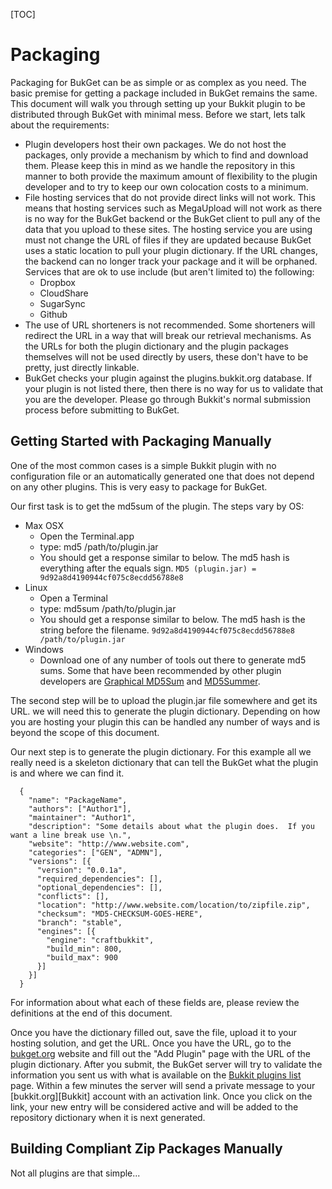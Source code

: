 [TOC]

Packaging
=========

Packaging for BukGet can be as simple or as complex as you need.  The basic premise for getting a package included in BukGet remains the same. This document will walk you through setting up your Bukkit plugin to be distributed through BukGet with minimal mess.  Before we start, lets talk about the requirements:

* Plugin developers host their own packages.  We do not host the packages, only provide a mechanism by which to find and download them.  Please keep this in mind as we handle the repository in this manner to both provide the maximum amount of flexibility to the plugin developer and to try to keep our own colocation costs to a minimum.
* File hosting services that do not provide direct links will not work.  This means that hosting services such as MegaUpload will not work as there is no way for the BukGet backend or the BukGet client to pull any of the data that you upload to these sites.  The hosting service you are using must not change the URL of files if they are updated because BukGet uses a static location to pull your plugin dictionary.  If the URL changes, the backend can no longer track your package and it will be orphaned.  Services that are ok to use include (but aren't limited to) the following:
  * Dropbox
  * CloudShare
  * SugarSync
  * Github
* The use of URL shorteners is not recommended.  Some shorteners will redirect the URL in a way that will break our retrieval mechanisms.  As the URLs for both the plugin dictionary and the plugin packages themselves will not be used directly by users, these don't have to be pretty, just directly linkable.
* BukGet checks your plugin against the plugins.bukkit.org database.  If your plugin is not listed there, then there is no way for us to validate that you are the developer.  Please go through Bukkit's normal submission process before submitting to BukGet.

Getting Started with Packaging Manually
---------------------------------------

One of the most common cases is a simple Bukkit plugin with no configuration file or an automatically generated one that does not depend on any other plugins.  This is very easy to package for BukGet.

Our first task is to get the md5sum of the plugin.  The steps vary by OS:

* Max OSX
  * Open the Terminal.app
  * type: md5 /path/to/plugin.jar
  * You should get a response similar to below.  The md5 hash is everything
    after the equals sign.
    `MD5 (plugin.jar) = 9d92a8d4190944cf075c8ecdd56788e8`
* Linux
  * Open a Terminal
  * type: md5sum /path/to/plugin.jar
  * You should get a response similar to below.  The md5 hash is the string
    before the filename.
    `9d92a8d4190944cf075c8ecdd56788e8 /path/to/plugin.jar`
* Windows
  * Download one of any number of tools out there to generate md5 sums.  Some
    that have been recommended by other plugin developers are 
    [Graphical MD5Sum][md51] and [MD5Summer][md52].

The second step will be to upload the plugin.jar file somewhere and get its URL. we will need this to generate the plugin dictionary.  Depending on how you are hosting your plugin this can be handled any number of ways and is beyond the scope of this document.

Our next step is to generate the plugin dictionary.  For this example all we really need is a skeleton dictionary that can tell the BukGet what the plugin is and where we can find it.

```
  {
    "name": "PackageName",
    "authors": ["Author1"],
    "maintainer": "Author1",
    "description": "Some details about what the plugin does.  If you want a line break use \n.",
    "website": "http://www.website.com",
    "categories": ["GEN", "ADMN"],
    "versions": [{
      "version": "0.0.1a",
      "required_dependencies": [],
      "optional_dependencies": [],
      "conflicts": [],
      "location": "http://www.website.com/location/to/zipfile.zip",
      "checksum": "MD5-CHECKSUM-GOES-HERE",
      "branch": "stable",
      "engines": [{
        "engine": "craftbukkit",
        "build_min": 800,
        "build_max": 900
      }]
    }]
  }
```

For information about what each of these fields are, please review the definitions at the end of this document.

Once you have the dictionary filled out, save the file, upload it to your hosting solution, and get the URL.  Once you have the URL, go to the [bukget.org][BukGet] website and fill out the "Add Plugin" page with the URL of the plugin dictionary.  After you submit, the BukGet server will try to validate the information you sent us with what is available on the [Bukkit plugins list][b_plugs] page.  Within a few minutes the server will send a private message to your [bukkit.org][Bukkit] account with an activation link.  Once you click on the link, your new entry will be considered active and will be added to the repository dictionary when it is next generated.

[b_plugs]:  http://plugins.bukkit.org
[BukGet]:   http://bukget.org
[md51]:     http://www.toast442.org/md5/
[md52]:     http://www.md5summer.org/

Building Compliant Zip Packages Manually
----------------------------------------

Not all plugins are that simple...